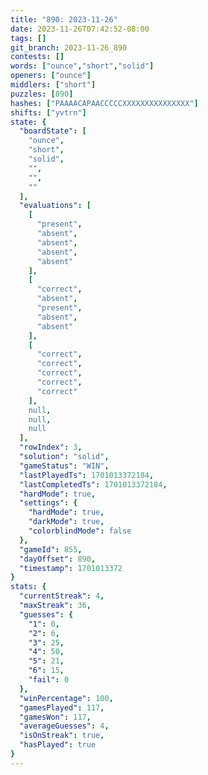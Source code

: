 ```yaml
---
title: "890: 2023-11-26"
date: 2023-11-26T07:42:52-08:00
tags: []
git_branch: 2023-11-26_890
contests: []
words: ["ounce","short","solid"]
openers: ["ounce"]
middlers: ["short"]
puzzles: [890]
hashes: ["PAAAACAPAACCCCCXXXXXXXXXXXXXXX"]
shifts: ["yvtrn"]
state: {
  "boardState": [
    "ounce",
    "short",
    "solid",
    "",
    "",
    ""
  ],
  "evaluations": [
    [
      "present",
      "absent",
      "absent",
      "absent",
      "absent"
    ],
    [
      "correct",
      "absent",
      "present",
      "absent",
      "absent"
    ],
    [
      "correct",
      "correct",
      "correct",
      "correct",
      "correct"
    ],
    null,
    null,
    null
  ],
  "rowIndex": 3,
  "solution": "solid",
  "gameStatus": "WIN",
  "lastPlayedTs": 1701013372184,
  "lastCompletedTs": 1701013372184,
  "hardMode": true,
  "settings": {
    "hardMode": true,
    "darkMode": true,
    "colorblindMode": false
  },
  "gameId": 855,
  "dayOffset": 890,
  "timestamp": 1701013372
}
stats: {
  "currentStreak": 4,
  "maxStreak": 36,
  "guesses": {
    "1": 0,
    "2": 6,
    "3": 25,
    "4": 50,
    "5": 21,
    "6": 15,
    "fail": 0
  },
  "winPercentage": 100,
  "gamesPlayed": 117,
  "gamesWon": 117,
  "averageGuesses": 4,
  "isOnStreak": true,
  "hasPlayed": true
}
---
```

<!-- more -->
